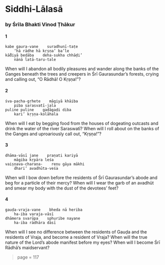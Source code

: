 # Siddhi-Lālasā

### by Śrīla Bhakti Vinod Ṭhākur

#### 1

    kabe gaura-vane    suradhunī-taṭe
        ‘hā rādhe hā kṛṣṇa’ ba’le
    kā̐diyā beḍāba    deha-sukha chhāḍi’
        nānā latā-taru-tale

When will I abandon all bodily pleasures and wander along the banks of the Ganges beneath the trees and creepers in Śrī Gaurasundar’s forests, crying and calling out, “O Rādhā! O Kṛṣṇa!”?

#### 2

    śva-pacha-gṛhete    māgiyā khāiba
        piba sarasvatī-jala
    puline puline    gaḍāgaḍi diba
        kari’ kṛṣṇa-kolāhala

When will I eat by begging food from the houses of dogeating outcasts and drink the water of the river Saraswatī? When will I roll about on the banks of the Ganges and uproariously call out, “Kṛṣṇa!”?

#### 3

    dhāma-vāsī jane    praṇati kariyā
        māgiba kṛpāra leśa
    vaiṣṇava-charaṇa-    reṇu gāya mākhi
        dhari’ avadhūta-veśa

When will I bow down before the residents of Śrī Gaurasundar’s abode and beg for a particle of their mercy? When will I wear the garb of an avadhūt and smear my body with the dust of the devotees’ feet?

#### 4

    gauḍa-vraja-vane    bheda nā heriba
        ha-iba varaja-vāsī
    dhāmera svarūpa    sphuribe nayane
        ha-iba rādhāra dāsī

When will I see no difference between the residents of Gauḍa and the residents of Vraja, and become a resident of Vraja? When will the true nature of the Lord’s abode manifest before my eyes? When will I become Śrī Rādhā’s maidservant?


> page = 117
